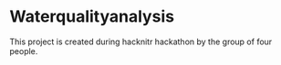 # Waterqualityanalysis
This project is created during hacknitr hackathon by the group of four people.